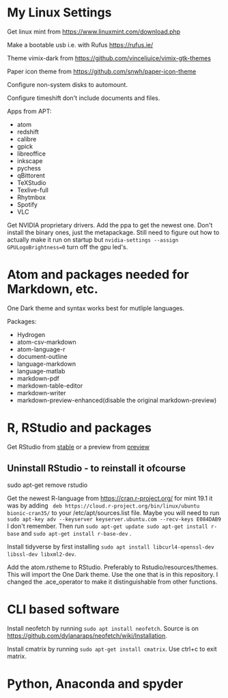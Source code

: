 # My Linux Settings
Get linux mint from https://www.linuxmint.com/download.php

Make a bootable usb i.e. with Rufus https://rufus.ie/

Theme vimix-dark from https://github.com/vinceliuice/vimix-gtk-themes

Paper icon theme from https://github.com/snwh/paper-icon-theme

Configure non-system disks to automount.

Configure timeshift don't include documents and files.

Apps from APT:
* atom
* redshift
* calibre
* gpick
* libreoffice
* inkscape
* pychess
* qBittorent
* TeXStudio
* Texlive-full
* Rhytmbox
* Spotify
* VLC

Get NVIDIA proprietary drivers. Add the ppa to get the newest one. Don't install the binary ones, just the metapackage.
Still need to figure out how to actually make it run on startup but `nvidia-settings --assign GPULogoBrightness=0` turn off the gpu led's.

# Atom and packages needed for Markdown, etc.
One Dark theme and syntax works best for mutliple languages.

Packages:
* Hydrogen
* atom-csv-markdown
* atom-language-r
* document-outline
* language-markdown
* language-matlab
* markdown-pdf
* markdown-table-editor
* markdown-writer
* markdown-preview-enhanced(disable the original markdown-preview)


# R, RStudio and packages
Get RStudio from [stable](https://www.rstudio.com/products/rstudio/download/#download) or a preview from [preview](https://www.rstudio.com/products/rstudio/download/preview/)

## Uninstall RStudio - to reinstall it ofcourse
sudo apt-get remove rstudio

Get the newest R-language from
https://cran.r-project.org/
for mint 19.1 it was by adding
``` deb https://cloud.r-project.org/bin/linux/ubuntu bionic-cran35/``` to your /etc/apt/sources.list file.
Maybe you will need to run
```sudo apt-key adv --keyserver keyserver.ubuntu.com --recv-keys E084DAB9``` I don't remember.
Then run ```sudo apt-get update sudo apt-get install r-base``` and ```sudo apt-get install r-base-dev``` .

Install tidyverse by first installing
```sudo apt install libcurl4-openssl-dev libssl-dev libxml2-dev```.

Add the atom.rstheme to RStudio. Preferably to Rstudio/resources/themes.
This will import the One Dark theme. Use the one that is in this repository. I changed the .ace_operator to make it distinguishable from other functions.

# CLI based software

Install neofetch by running ```sudo apt install neofetch```. Source is on https://github.com/dylanaraps/neofetch/wiki/Installation.

Install cmatrix by running ```sudo apt-get install cmatrix```.
Use ctrl+c to exit matrix.

# Python, Anaconda and spyder
